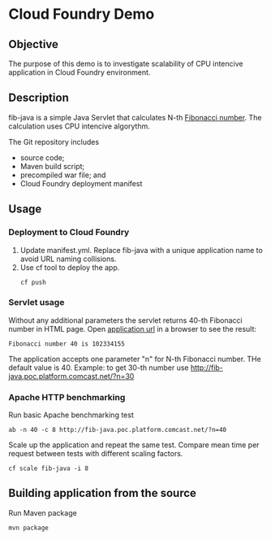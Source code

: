 # Cloud Foundry Demo

## Objective

The purpose of this demo is to investigate scalability of CPU intencive application in Cloud Foundry environment.

## Description

fib-java is a simple Java Servlet that calculates N-th [Fibonacci number](http://en.wikipedia.org/wiki/Fibonacci_number). The calculation uses CPU intencive algorythm.

The Git repository includes

* source code;
* Maven build script;
* precompiled war file; and
* Cloud Foundry deployment manifest

## Usage

### Deployment to Cloud Foundry

1. Update manifest.yml. Replace fib-java with a unique application name to avoid URL naming collisions.
2. Use cf tool to deploy the app.
   ```
   cf push
   ```

### Servlet usage

Without any additional parameters the servlet returns 40-th Fibonacci number in HTML page. Open [application url](http://fib-java.poc.platform.comcast.net/) in a browser to see the result:

  ```
  Fibonacci number 40 is 102334155
  ```

The application accepts one parameter "n" for N-th Fibonacci number. THe default value is 40. Example: to get 30-th number use http://fib-java.poc.platform.comcast.net/?n=30

### Apache HTTP benchmarking

Run basic Apache benchmarking test

  ```
  ab -n 40 -c 8 http://fib-java.poc.platform.comcast.net/?n=40
  ```

Scale up the application and repeat the same test. Compare mean time per request between tests with different scaling factors.

  ```
  cf scale fib-java -i 8
  ```

## Building application from the source

Run Maven package

```
mvn package
```
